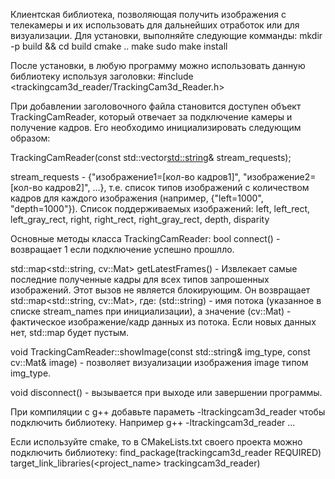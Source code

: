 Клиентская библиотека, позволяющая получить изображения с телекамеры и их использовать для дальнейших отработок или для визуализации. 
Для установки, выполняйте следующие комманды:
mkdir -p build && cd build
cmake ..
make
sudo make install

После установки, в любую программу можно использовать данную библиотеку используя заголовки:
#include <trackingcam3d_reader/TrackingCam3d_Reader.h>

При добавлении заголовочного файла становится доступен объект TrackingCamReader, который отвечает за подключение камеры и получение кадров. Его необходимо инициализировать следующим образом:

TrackingCamReader(const std::vector<std::string>& stream_requests);

stream_requests - {"изображение1=[кол-во кадров1]", "изображение2=[кол-во кадров2]", ...}, т.е. список типов изображений с количеством кадров для каждого изображения (например, {"left=1000", "depth=1000"}). 
Список поддерживаемых изображений:
left, left_rect, left_gray_rect, right, right_rect, right_gray_rect, depth, disparity

Основные методы класса TrackingCamReader:
bool connect() - возвращает 1 если подключение успешно прошлло.

std::map<std::string, cv::Mat> getLatestFrames() - Извлекает самые последние полученные кадры для всех типов запрошенных изображений. Этот вызов не является блокирующим. Он возвращает std::map<std::string, cv::Mat>, где:  (std::string) - имя потока (указанное в списке stream_names при инициализации), а значение (cv::Mat) - фактическое изображение/кадр данных из потока. Если новых данных нет, std::map будет пустым.


void TrackingCamReader::showImage(const std::string& img_type, const cv::Mat& image) - позволяет визуализации изображения image типом img_type.
 
void disconnect() - вызывается при выходе или завершении программы. 

При компиляции c g++ добавьте параметь -ltrackingcam3d_reader чтобы подключить библиотеку. Например g++ -ltrackingcam3d_reader ...

Если используйте cmake, то в CMakeLists.txt своего проекта можно подключить библиотеку:
find_package(trackingcam3d_reader REQUIRED)
target_link_libraries(<project_name> trackingcam3d_reader)